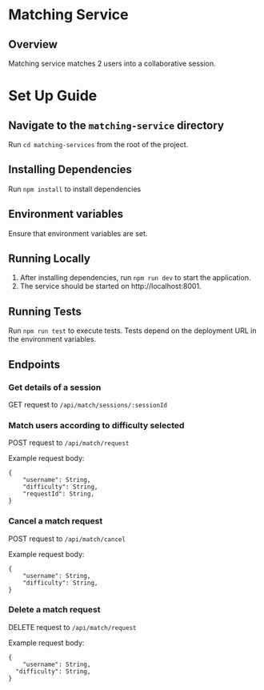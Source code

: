 # Matching Service

## Overview

Matching service matches 2 users into a collaborative session.

# Set Up Guide

## Navigate to the `matching-service` directory

Run `cd matching-services` from the root of the project.

## Installing Dependencies

Run `npm install` to install dependencies

## Environment variables

Ensure that environment variables are set.

## Running Locally

1. After installing dependencies, run `npm run dev` to start the application.
2. The service should be started on http://localhost:8001.

## Running Tests

Run `npm run test` to execute tests. Tests depend on the deployment URL in the environment variables.

## Endpoints

### Get details of a session

GET request to `/api/match/sessions/:sessionId`

### Match users according to difficulty selected

POST request to `/api/match/request`

Example request body:
```
{
	"username": String,
    "difficulty": String,
    "requestId": String,
}
```

### Cancel a match request

POST request to `/api/match/cancel`

Example request body:
```
{
	"username": String,
    "difficulty": String,
}
```

### Delete a match request

DELETE request to `/api/match/request`

Example request body:
```
{
	"username": String,
  "difficulty": String,
}
```
